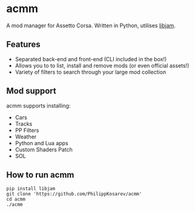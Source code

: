 # acmm
A mod manager for Assetto Corsa. Written in Python, utilises [libjam](https://github.com/PhilippKosarev/libjam).

## Features
- Separated back-end and front-end (CLI included in the box!)
- Allows you to to list, install and remove mods (or even official assets!)
- Variety of filters to search through your large mod collection

## Mod support
acmm supports installing:
- Cars
- Tracks
- PP Filters
- Weather
- Python and Lua apps
- Custom Shaders Patch
- SOL

## How to run acmm
```
pip install libjam
git clone 'https://github.com/PhilippKosarev/acmm'
cd acmm
./acmm
```
